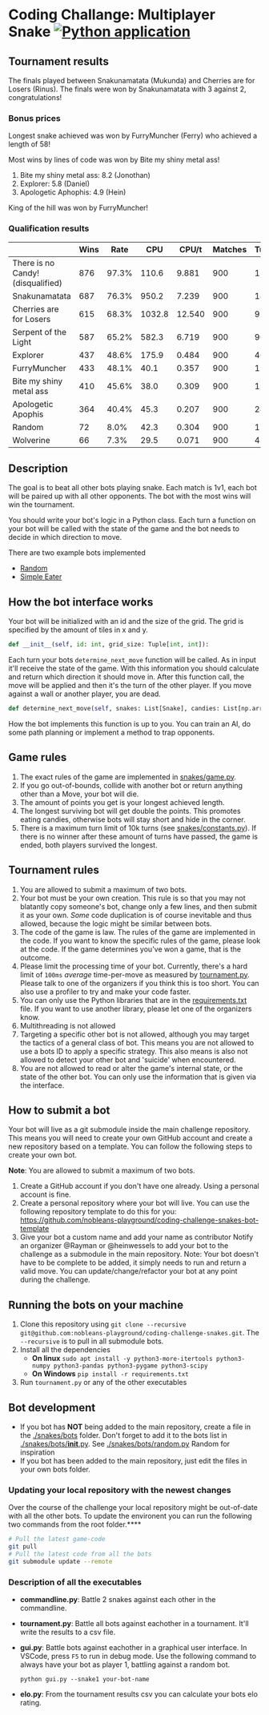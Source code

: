 <!--
Copyright 2023 Nobleo Technology B.V.

SPDX-License-Identifier: Apache-2.0
-->

# Coding Challange: Multiplayer Snake [![Python application](https://github.com/nobleans-playground/coding-challenge-snakes/actions/workflows/python-app.yml/badge.svg)](https://github.com/nobleans-playground/coding-challenge-snakes/actions/workflows/python-app.yml)

## Tournament results

The finals played between Snakunamatata (Mukunda) and  Cherries are for Losers (Rinus).
The finals were won by Snakunamatata with 3 against 2, congratulations!

### Bonus prices

Longest snake achieved was won by FurryMuncher (Ferry) who achieved a length of 58!

Most wins by lines of code was won by Bite my shiny metal ass!
1. Bite my shiny metal ass: 8.2 (Jonothan)
2. Explorer: 5.8 (Daniel)
3. Apologetic Aphophis: 4.9 (Hein)

King of the hill was won by FurryMuncher!

### Qualification results

|                                   | Wins | Rate  | CPU    | CPU/t  | Matches | Turns/m | Elo    |
|-----------------------------------|------|-------|--------|--------|---------|---------|--------|
| There is no Candy! (disqualified) | 876  | 97.3% | 110.6  | 9.881  | 900     | 12.4    | 2252.0 |
| Snakunamatata                     | 687  | 76.3% | 950.2  | 7.239  | 900     | 145.8   | 1808.4 |
| Cherries are for Losers           | 615  | 68.3% | 1032.8 | 12.540 | 900     | 91.5    | 1717.0 |
| Serpent of the Light              | 587  | 65.2% | 582.3  | 6.719  | 900     | 96.3    | 1687.5 |
| Explorer                          | 437  | 48.6% | 175.9  | 0.484  | 900     | 403.5   | 1526.1 |
| FurryMuncher                      | 433  | 48.1% | 40.1   | 0.357  | 900     | 124.8   | 1510.8 |
| Bite my shiny metal ass           | 410  | 45.6% | 38.0   | 0.309  | 900     | 136.5   | 1483.0 |
| Apologetic Apophis                | 364  | 40.4% | 45.3   | 0.207  | 900     | 243.2   | 1434.5 |
| Random                            | 72   | 8.0%  | 42.3   | 0.304  | 900     | 154.5   | 819.1  |
| Wolverine                         | 66   | 7.3%  | 29.5   | 0.071  | 900     | 459.3   | 761.6  |

## Description

The goal is to beat all other bots playing snake.
Each match is 1v1, each bot will be paired up with all other opponents.
The bot with the most wins will win the tournament.

You should write your bot's logic in a Python class.
Each turn a function on your bot will be called with the state of the game and the bot needs to decide in which direction to move.

There are two example bots implemented

- [Random](./snakes/bots/random.py)
- [Simple Eater](https://github.com/nobleans-playground/coding-challenge-snakes-bot-template/blob/main/bot.py)

## How the bot interface works

Your bot will be initialized with an id and the size of the grid.
The grid is specified by the amount of tiles in x and y.

```py
def __init__(self, id: int, grid_size: Tuple[int, int]):
```

Each turn your bots `determine_next_move` function will be called.
As in input it'll receive the state of the game.
With this information you should calculate and return which direction it should move in.
After this function call, the move will be applied and then it's the turn of the other player.
If you move against a wall or another player, you are dead.

```py
def determine_next_move(self, snakes: List[Snake], candies: List[np.array]) -> Move:
```

How the bot implements this function is up to you.
You can train an AI, do some path planning or implement a method to trap opponents.

## Game rules

1. The exact rules of the game are implemented in [snakes/game.py](./snakes/game.py).
2. If you go out-of-bounds, collide with another bot or return anything other than a Move, your bot will die.
3. The amount of points you get is your longest achieved length.
4. The longest surviving bot will get double the points.
   This promotes eating candies, otherwise bots will stay short and hide in the corner.
5. There is a maximum turn limit of 10k turns (see [snakes/constants.py](./snakes/constants.py)).
   If there is no winner after these amount of turns have passed, the game is ended, both players survived the longest.

## Tournament rules

1. You are allowed to submit a maximum of two bots.
2. Your bot must be your own creation.
This rule is so that you may not blatantly copy someone's bot, change only a few lines, and then submit it as your own.
*Some* code duplication is of course inevitable and thus allowed, because the logic might be similar between bots.
3. The code of the game is law.
The rules of the game are implemented in the code.
If you want to know the specific rules of the game, please look at the code.
If the game determines you've won a game, that is the outcome.
4. Please limit the processing time of your bot.
Currently, there's a hard limit of `100ms` _average_ time-per-move as measured by [tournament.py](./tournament.py).
Please talk to one of the organizers if you think this is too short.
You can also use a profiler to try and make your code faster.
5. You can only use the Python libraries that are in the [requirements.txt](./requirements.txt) file.
If you want to use another library, please let one of the organizers know.
6. Multithreading is not allowed
7. Targeting a specific other bot is not allowed, although you may target the tactics of a general class of bot.
This means you are not allowed to use a bots ID to apply a specific strategy.
This also means is also not allowed to detect your other bot and 'suicide' when encountered.
8. You are not allowed to read or alter the game's internal state, or the state of the other bot.
You can only use the information that is given via the interface.

## How to submit a bot

Your bot will live as a git submodule inside the main challenge repository.
This means you will need to create your own GitHub account and create a new repository based on a template.
You can follow the following steps to create your own bot.

**Note**: You are allowed to submit a maximum of two bots.

1. Create a GitHub account if you don't have one already.
   Using a personal account is fine.
2. Create a personal repository where your bot will live.
   You can use the following repository template to do this for you: https://github.com/nobleans-playground/coding-challenge-snakes-bot-template
3. Give your bot a custom name and add your name as contributor
   Notify an organizer @Rayman or @heinwessels to add your bot to the challenge as a submodule in the main repository.
   Note: Your bot doesn't have to be complete to be added, it simply needs to run and return a valid move.
   You can update/change/refactor your bot at any point during the challenge.

## Running the bots on your machine

1. Clone this repository using `git clone --recursive git@github.com:nobleans-playground/coding-challenge-snakes.git`.
   The `--recursive` is to pull in all submodule bots.
2. Install all the dependencies
   - **On linux** `sudo apt install -y python3-more-itertools python3-numpy python3-pandas python3-pygame python3-scipy`
   - **On Windows** `pip install -r requirements.txt`
3. Run `tournament.py` or any of the other executables

## Bot development

- If you bot has **NOT** being added to the main repository, create a file in the [./snakes/bots](./snakes/bots) folder.
  Don't forget to add it to the bots list in [./snakes/bots/__init__.py](./snakes/bots/__init__.py).
  See [./snakes/bots/random.py](./snakes/bots/random.py) Random for inspiration
- If you bot has been added to the main repository, just edit the files in your own bots folder.

### Updating your local repository with the newest changes

Over the course of the challenge your local repository might be out-of-date with all the other bots.
To update the environent you can run the following two commands from the root folder.****

```sh
# Pull the latest game-code
git pull
# Pull the latest code from all the bots
git submodule update --remote
```

### Description of all the executables

- **commandline.py**:
  Battle 2 snakes against each other in the commandline.
- **tournament.py**:
  Battle all bots against eachother in a tournament. It'll write the results to a csv file.
- **gui.py**:
  Battle bots against eachother in a graphical user interface. In VSCode, press `F5` to run in debug mode. Use the following command to always have your bot as player 1, battling against a random bot. 

  ```python gui.py --snake1 your-bot-name``` 
- **elo.py**:
  From the tournament results csv you can calculate your bots elo rating.
